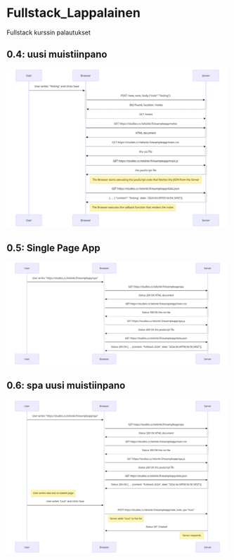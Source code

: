 # Fullstack_Lappalainen
Fullstack kurssin palautukset

## 0.4: uusi muistiinpano
![](0.4_uusi_muistiinpano.png)

## 0.5: Single Page App
![](0.5_single_page_app.png)

## 0.6: spa uusi muistiinpano
![](0.6_spa_uusi_muistiinpano.png)
